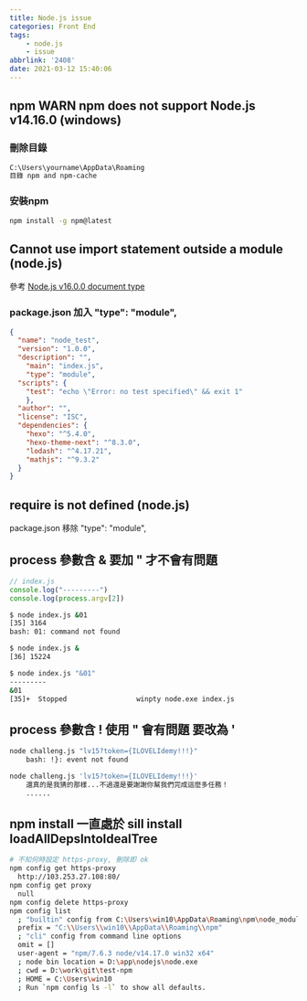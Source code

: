 ```yaml
---
title: Node.js issue
categories: Front End
tags: 
	- node.js
	- issue
abbrlink: '2408'
date: 2021-03-12 15:40:06
---
```


## npm WARN npm does not support Node.js v14.16.0 (windows)
### 刪除目錄

``` bash
C:\Users\yourname\AppData\Roaming
目錄 npm and npm-cache
```

### 安裝npm

``` bash
npm install -g npm@latest 
```

## Cannot use import statement outside a module (node.js)
參考 [Node.js v16.0.0 document type](https://nodejs.org/api/packages.html#packages_type)

### package.json 加入 "type": "module",
``` json
{
  "name": "node_test",
  "version": "1.0.0",
  "description": "",
	"main": "index.js",
	"type": "module",
  "scripts": {
    "test": "echo \"Error: no test specified\" && exit 1"
	},
  "author": "",
  "license": "ISC",
  "dependencies": {
    "hexo": "^5.4.0",
    "hexo-theme-next": "^8.3.0",
    "lodash": "^4.17.21",
    "mathjs": "^9.3.2"
  }
}
```

## require is not defined (node.js)
package.json 移除 "type": "module",

## process 參數含 & 要加 " 才不會有問題
``` js
// index.js
console.log("---------")
console.log(process.argv[2])
```

``` bash
$ node index.js &01
[35] 3164
bash: 01: command not found

$ node index.js &
[36] 15224

$ node index.js "&01"
---------
&01
[35]+  Stopped                 winpty node.exe index.js
```

## process 參數含 ! 使用 " 會有問題 要改為 '
``` bash
node challeng.js "lv15?token={ILOVELIdemy!!!}"
	bash: !}: event not found

node challeng.js 'lv15?token={ILOVELIdemy!!!}'
	還真的是我猜的那樣...不過還是要謝謝你幫我們完成這麼多任務！
	......
```


## npm install 一直處於 sill install loadAllDepsIntoIdealTree

``` bash
# 不知何時設定 https-proxy, 刪除即 ok
npm config get https-proxy
  http://103.253.27.108:80/
npm config get proxy
  null
npm config delete https-proxy
npm config list
  ; "builtin" config from C:\Users\win10\AppData\Roaming\npm\node_modules\npm\npmrc
  prefix = "C:\\Users\\win10\\AppData\\Roaming\\npm"
  ; "cli" config from command line options
  omit = []
  user-agent = "npm/7.6.3 node/v14.17.0 win32 x64"
  ; node bin location = D:\app\nodejs\node.exe
  ; cwd = D:\work\git\test-npm
  ; HOME = C:\Users\win10
  ; Run `npm config ls -l` to show all defaults.
```

